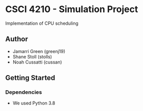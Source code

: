 # CSCI 4210 - Simulation Project

Implementation of CPU scheduling

## Author

* Jamarri Green (greenj19)
* Shane Stoll (stolls)
* Noah Cussatti (cussan)

## Getting Started

### Dependencies
* We used Python 3.8
